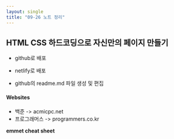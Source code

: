 ```yaml
---
layout: single
title: "09-26 노트 정리"
---
```


## HTML CSS 하드코딩으로 자신만의 페이지 만들기

- github로 배포
- netlify로 배포

- github의 readme.md 파일 생성 및 편집

#### Websites

- 백준 -> acmicpc.net
- 프로그래머스 -> programmers.co.kr

**emmet cheat sheet**
